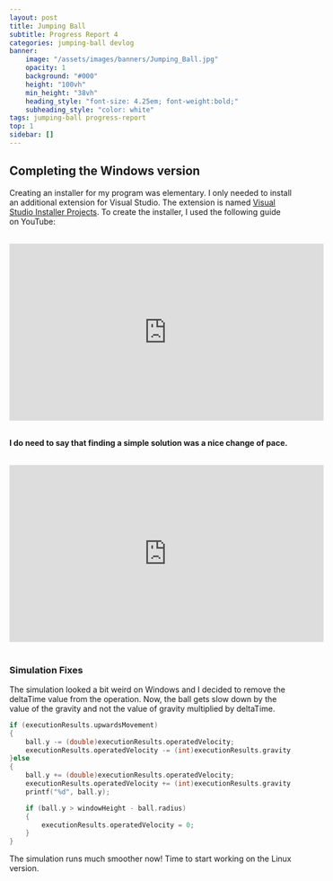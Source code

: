 ```yaml
---
layout: post
title: Jumping Ball
subtitle: Progress Report 4
categories: jumping-ball devlog
banner:
    image: "/assets/images/banners/Jumping_Ball.jpg"
    opacity: 1
    background: "#000"
    height: "100vh"
    min_height: "38vh"
    heading_style: "font-size: 4.25em; font-weight:bold;"
    subheading_style: "color: white"
tags: jumping-ball progress-report
top: 1
sidebar: []
---
```


## Completing the Windows version

Creating an installer for my program was elementary. I only needed to install an additional extension for Visual Studio. 
The extension is named [Visual Studio Installer Projects](https://marketplace.visualstudio.com/items?itemName=VisualStudioClient.MicrosoftVisualStudio2017InstallerProjects).
To create the installer, I used the following guide on YouTube:
<br>
<br>
<iframe width="560" height="315" src="https://www.youtube.com/embed/NOkBUoP54b8?si=FXXG3QePAcd7Ln7-" title="YouTube video player" frameborder="0" allow="accelerometer; autoplay; clipboard-write; encrypted-media; gyroscope; picture-in-picture; web-share" referrerpolicy="strict-origin-when-cross-origin" allowfullscreen></iframe>
<br>
<br>

**I do need to say that finding a simple solution was a nice change of pace.**
<br>
<br>
<iframe width="560" height="315" src="https://www.youtube.com/embed/_zApRNv4fng?si=mjtp6E1OYuxNA6bJ" title="YouTube video player" frameborder="0" allow="accelerometer; autoplay; clipboard-write; encrypted-media; gyroscope; picture-in-picture; web-share" referrerpolicy="strict-origin-when-cross-origin" allowfullscreen></iframe>
<br>
<br>

### Simulation Fixes

The simulation looked a bit weird on Windows and I decided to remove the deltaTime value from the operation. Now, the 
ball gets slow down by the value of the gravity and not the value of gravity multiplied by deltaTime.

```c
if (executionResults.upwardsMovement) 
{
    ball.y -= (double)executionResults.operatedVelocity;
    executionResults.operatedVelocity -= (int)executionResults.gravity;  
}else
{
    ball.y += (double)executionResults.operatedVelocity;
    executionResults.operatedVelocity += (int)executionResults.gravity; 
    printf("%d", ball.y);

    if (ball.y > windowHeight - ball.radius)
    {
        executionResults.operatedVelocity = 0;
    }
}
```

The simulation runs much smoother now! Time to start working on the Linux version.


